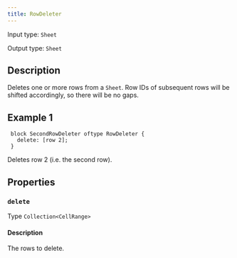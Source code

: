 ```yaml
---
title: RowDeleter
---
```


<!-- Do NOT change this document as it is auto-generated from the language server -->

Input type: `Sheet`

Output type: `Sheet`

## Description

Deletes one or more rows from a `Sheet`. Row IDs of subsequent rows will be shifted accordingly, so there will be no gaps.

## Example 1

```jayvee
 block SecondRowDeleter oftype RowDeleter {
   delete: [row 2];
 }
```

Deletes row 2 (i.e. the second row).

## Properties

### `delete`

Type `Collection<CellRange>`

#### Description

The rows to delete.
